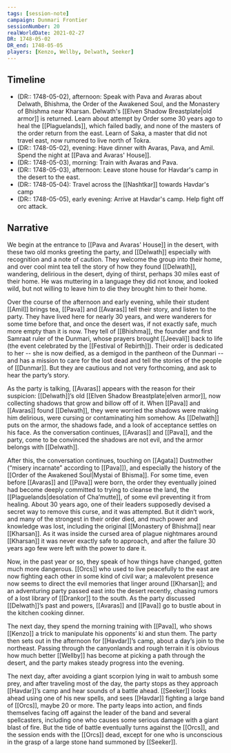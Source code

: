```yaml
---
tags: [session-note]
campaign: Dunmari Frontier
sessionNumber: 20
realWorldDate: 2021-02-27
DR: 1748-05-02
DR_end: 1748-05-05
players: [Kenzo, Wellby, Delwath, Seeker]
---
```


## Timeline 

- (DR:: 1748-05-02), afternoon: Speak with Pava and Avaras about Delwath, Bhishma, the Order of the Awakened Soul, and the Monastery of Bhishma near Kharsan. Delwath's [[Elven Shadow Breastplate|old armor]] is returned. Learn about attempt by Order some 30 years ago to heal the [[Plaguelands]], which failed badly, and none of the masters of the order return from the east. Learn of Saka, a master that did not travel east, now rumored to live north of Tokra.
- (DR:: 1748-05-02), evening: Have dinner with Avaras, Pava, and Amil. Spend the night at [[Pava and Avaras' House]].
- (DR:: 1748-05-03), morning: Train with Avaras and Pava. 
- (DR:: 1748-05-03), afternoon: Leave stone house for Havdar's camp in the desert to the east. 
- (DR:: 1748-05-04): Travel across the [[Nashtkar]] towards Havdar's camp
- (DR:: 1748-05-05), early evening: Arrive at Havdar's camp. Help fight off orc attack. 

## Narrative 

We begin at the entrance to [[Pava and Avaras' House]] in the desert, with these two old monks greeting the party, and [[Delwath]] especially with recognition and a note of caution. They welcome the group into their home, and over cool mint tea tell the story of how they found [[Delwath]], wandering, delirious in the desert, dying of thirst, perhaps 30 miles east of their home. He was muttering in a language they did not know, and looked wild, but not willing to leave him to die they brought him to their home. 

Over the course of the afternoon and early evening, while their student [[Amil]] brings tea, [[Pava]] and [[Avaras]] tell their story, and listen to the party. They have lived here for nearly 30 years, and were wanderers for some time before that, and once the desert was, if not exactly safe, much more empty than it is now. They tell of [[Bhishma]], the founder and first Samraat ruler of the Dunmari, whose prayers brought [[Jeevali]] back to life (the event celebrated by the [[Festival of Rebirth]]). Their order is dedicated to her -- she is now deified, as a demigod in the pantheon of the Dunmari -- and has a mission to care for the lost dead and tell the stories of the people of [[Dunmar]]. But they are cautious and not very forthcoming, and ask to hear the party’s story.

As the party is talking, [[Avaras]] appears with the reason for their suspicion: [[Delwath]]’s old [[Elven Shadow Breastplate|elven armor]], now collecting shadows that grow and billow off of it. When [[Pava]] and [[Avaras]] found [[Delwath]], they were worried the shadows were making him delirious, were cursing or contaminating him somehow. As [[Delwath]] puts on the armor, the shadows fade, and a look of acceptance settles on his face. As the conversation continues, [[Avaras]] and [[Pava]], and the party, come to be convinced the shadows are not evil, and the armor belongs with [[Delwath]]. 

After this, the conversation continues, touching on [[Agata]] Dustmother (“misery incarnate” according to [[Pava]]), and especially the history of the [[Order of the Awakened Soul|Mystai of Bhisma]]. For some time, even before [[Avaras]] and [[Pava]] were born, the order they eventually joined had become deeply committed to trying to cleanse the land, the [[Plaguelands|desolation of Cha’mutte]], of some evil preventing it from healing. About 30 years ago, one of their leaders supposedly devised a secret way to remove this curse, and it was attempted. But it didn’t work, and many of the strongest in their order died, and much power and knowledge was lost, including the original [[Monastery of Bhishma]] near [[Kharsan]]. As it was inside the cursed area of plague nightmares around [[Kharsan]] it was never exactly safe to approach, and after the failure 30 years ago few were left with the power to dare it.

Now, in the past year or so, they speak of how things have changed, gotten much more dangerous. [[Orcs]] who used to live peacefully to the east are now fighting each other in some kind of civil war; a malevolent presence now seems to direct the evil memories that linger around [[Kharsan]]; and an adventuring party passed east into the desert recently, chasing rumors of a lost library of [[Drankor]] to the south. As the party discussed [[Delwath]]’s past and powers, [[Avaras]] and [[Pava]] go to bustle about in the kitchen cooking dinner. 

The next day, they spend the morning training with [[Pava]], who shows [[Kenzo]] a trick to manipulate his opponents’ ki and stun them. The party then sets out in the afternoon for [[Havdar]]’s camp, about a day’s join to the northeast. Passing through the canyonlands and rough terrain it is obvious how much better [[Wellby]] has become at picking a path through the desert, and the party makes steady progress into the evening. 

The next day, after avoiding a giant scorpion lying in wait to ambush some prey, and after traveling most of the day, the party stops as they approach [[Havdar]]’s camp and hear sounds of a battle ahead. [[Seeker]] looks ahead using one of his new spells, and sees [[Havdar]] fighting a large band of [[Orcs]], maybe 20 or more. The party leaps into action, and finds themselves facing off against the leader of the band and several spellcasters, including one who causes some serious damage with a giant blast of fire. But the tide of battle eventually turns against the [[Orcs]], and the session ends with the [[Orcs]] dead, except for one who is unconscious in the grasp of a large stone hand summoned by [[Seeker]]. 
